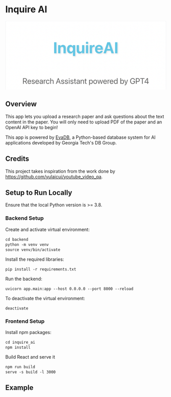 # Inquire AI
<p align="center">
  <img src="assets/logo.png" alt="InquireAI_Logo">
</p>

## Overview
This app lets you upload a research paper and ask questions about the text content in the paper. You will only need to upload PDF of the paper and an OpenAI API key to begin!

This app is powered by [EvaDB](https://github.com/georgia-tech-db/eva), a Python-based database system for AI applications developed by Georgia Tech's DB Group.

## Credits 
This project takes inspiration from the work done by https://github.com/yulaicui/youtube_video_qa. 

## Setup to Run Locally
Ensure that the local Python version is >= 3.8. 

### Backend Setup 
Create and activate virtual environment:
```
cd backend
python -m venv venv 
source venv/bin/activate 
```

Install the required libraries:

```
pip install -r requirements.txt
```

Run the backend:

```
uvicorn app.main:app --host 0.0.0.0 --port 8000 --reload
```

To deactivate the virtual environment:

```
deactivate
```

### Frontend Setup 
Install npm packages:
```
cd inquire_ai
npm install  
```

Build React and serve it
```
npm run build
serve -s build -l 3000
```

## Example

